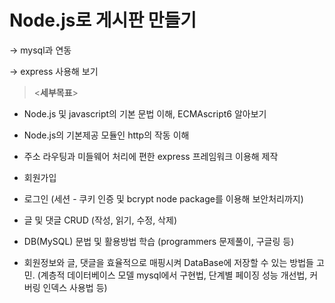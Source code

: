 # Node.js로 게시판 만들기
-> mysql과 연동

-> express 사용해 보기



> <**세부목표**>
* Node.js 및 javascript의 기본 문법 이해, ECMAscript6 알아보기

* Node.js의 기본제공 모듈인 http의 작동 이해

* 주소 라우팅과 미들웨어 처리에 편한 express 프레임워크 이용해 제작

* 회원가입

* 로그인 (세션 - 쿠키 인증 및 bcrypt node package를 이용해 보안처리까지)

* 글 및 댓글 CRUD (작성, 읽기, 수정, 삭제)

* DB(MySQL) 문법 및 활용방법 학습 (programmers 문제풀이, 구글링 등)

* 회원정보와 글, 댓글을 효율적으로 매핑시켜 DataBase에 저장할 수 있는 방법들 고민. (계층적 데이터베이스 모델 mysql에서 구현법, 단계별 페이징 성능 개선법, 커버링 인덱스 사용법 등)
